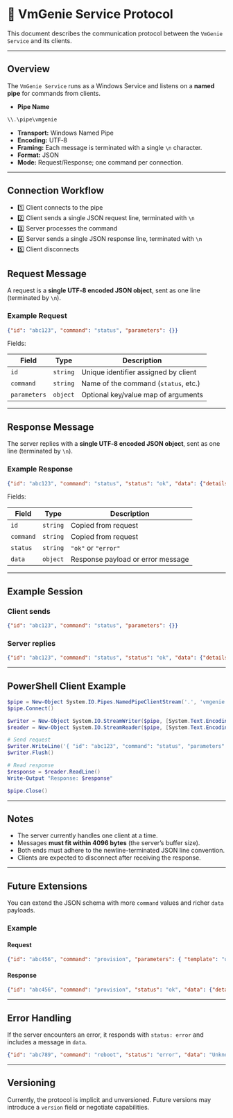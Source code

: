 # 📡 VmGenie Service Protocol

This document describes the communication protocol between the `VmGenie Service` and its clients.

---

## Overview

The `VmGenie Service` runs as a Windows Service and listens on a **named pipe** for commands from clients.

- **Pipe Name**

```powershell
\\.\pipe\vmgenie
````

- **Transport:** Windows Named Pipe
- **Encoding:** UTF‑8
- **Framing:** Each message is terminated with a single `\n` character.
- **Format:** JSON
- **Mode:** Request/Response; one command per connection.

---

## Connection Workflow

- 1️⃣ Client connects to the pipe
- 2️⃣ Client sends a single JSON request line, terminated with `\n`
- 3️⃣ Server processes the command
- 4️⃣ Server sends a single JSON response line, terminated with `\n`
- 5️⃣ Client disconnects

## Request Message

A request is a **single UTF‑8 encoded JSON object**, sent as one line (terminated by `\n`).

### Example Request

```json
{"id": "abc123", "command": "status", "parameters": {}}
```

Fields:

| Field        | Type     | Description                          |
| ------------ | -------- | ------------------------------------ |
| `id`         | `string` | Unique identifier assigned by client |
| `command`    | `string` | Name of the command (`status`, etc.) |
| `parameters` | `object` | Optional key/value map of arguments  |

---

## Response Message

The server replies with a **single UTF‑8 encoded JSON object**, sent as one line (terminated by `\n`).

### Example Response

```json
{"id": "abc123", "command": "status", "status": "ok", "data": {"details": "Service is running."}}
```

Fields:

| Field     | Type     | Description                       |
| --------- | -------- | --------------------------------- |
| `id`      | `string` | Copied from request               |
| `command` | `string` | Copied from request               |
| `status`  | `string` | `"ok"` or `"error"`               |
| `data`    | `object` | Response payload or error message |

---

## Example Session

### Client sends

```json
{"id": "abc123", "command": "status", "parameters": {}}
```

### Server replies

```json
{"id": "abc123", "command": "status", "status": "ok", "data": {"details": "Service is running."}}
```

---

## PowerShell Client Example

```powershell
$pipe = New-Object System.IO.Pipes.NamedPipeClientStream('.', 'vmgenie', [System.IO.Pipes.PipeDirection]::InOut)
$pipe.Connect()

$writer = New-Object System.IO.StreamWriter($pipe, [System.Text.Encoding]::UTF8)
$reader = New-Object System.IO.StreamReader($pipe, [System.Text.Encoding]::UTF8)

# Send request
$writer.WriteLine('{ "id": "abc123", "command": "status", "parameters": {} }')
$writer.Flush()

# Read response
$response = $reader.ReadLine()
Write-Output "Response: $response"

$pipe.Close()
```

---

## Notes

- The server currently handles one client at a time.
- Messages **must fit within 4096 bytes** (the server’s buffer size).
- Both ends must adhere to the newline-terminated JSON line convention.
- Clients are expected to disconnect after receiving the response.

---

## Future Extensions

You can extend the JSON schema with more `command` values and richer `data` payloads.

### Example

#### Request

```json
{"id": "abc456", "command": "provision", "parameters": { "template": "ubuntu-24.04", "vm_name": "devbox" }}
```

#### Response

```json
{"id": "abc456", "command": "provision", "status": "ok", "data": {"details": "VM 'devbox' provisioning started."}}
```

---

## Error Handling

If the server encounters an error, it responds with `status: error` and includes a message in `data`.

```json
{"id": "abc789", "command": "reboot", "status": "error", "data": "Unknown command: reboot"}
```

---

## Versioning

Currently, the protocol is implicit and unversioned. Future versions may introduce a `version` field or negotiate capabilities.
